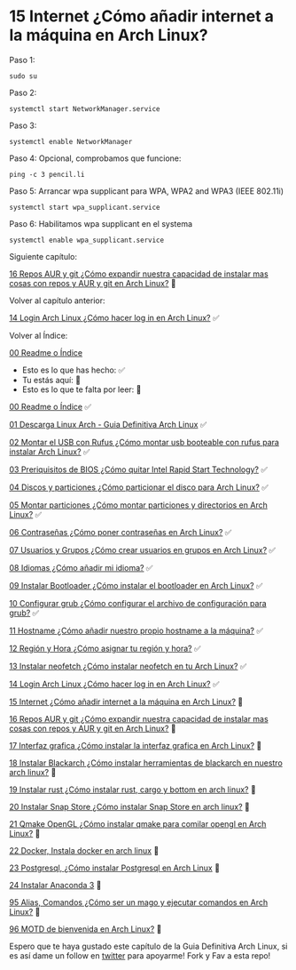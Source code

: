 # 15 Internet ¿Cómo añadir internet a la máquina en Arch Linux?

Paso 1: 

    sudo su
    
Paso 2:

    systemctl start NetworkManager.service

Paso 3:

    systemctl enable NetworkManager

Paso 4: Opcional, comprobamos que funcione:

    ping -c 3 pencil.li

Paso 5: Arrancar wpa supplicant para WPA, WPA2 and WPA3 (IEEE 802.11i)

    systemctl start wpa_supplicant.service

Paso 6: Habilitamos wpa supplicant en el systema

    systemctl enable wpa_supplicant.service

Siguiente capítulo:

[16 Repos AUR y git ¿Cómo expandir nuestra capacidad de instalar mas cosas con repos y AUR y git en Arch Linux?](https://github.com/miguelgargallo/Guia-Definitiva-Arch-Linux/blob/main/16%20Repos%20AUR%20y%20git%20%C2%BFC%C3%B3mo%20expandir%20nuestra%20capacidad%20de%20instalar%20mas%20cosas%20con%20repos%20y%20AUR%20y%20git%20en%20Arch%20Linux%3F.md) 🔵

Volver al capítulo anterior:

[14 Login Arch Linux ¿Cómo hacer log in en Arch Linux?](https://github.com/miguelgargallo/Guia-Definitiva-Arch-Linux/blob/main/14%20Login%20Arch%20Linux%20%C2%BFC%C3%B3mo%20hacer%20log%20in%20en%20Arch%20Linux%3F.md) ✅

Volver al Índice:

[00 Readme o Índice](https://github.com/miguelgargallo/Guia-Definitiva-Arch-Linux)


 - Esto es lo que has hecho: ✅
 - Tu estás aquí: 💙
 - Esto es lo que te falta por leer: 🔵

[00 Readme o Índice](https://github.com/miguelgargallo/Guia-Definitiva-Arch-Linux) ✅

[01 Descarga Linux Arch - Guia Definitiva Arch Linux](https://github.com/miguelgargallo/Guia-Definitiva-Arch-Linux/blob/main/01%20Descarga%20Arch%20Linux%20%C2%BFC%C3%B3mo%20descargar%20Arch%20Linux%3F.md) ✅

[02 Montar el USB con Rufus ¿Cómo montar usb booteable con rufus para instalar Arch Linux?](https://github.com/miguelgargallo/Guia-Definitiva-Arch-Linux/blob/main/02%20Montar%20el%20USB%20con%20Rufus%20%C2%BFC%C3%B3mo%20montar%20usb%20booteable%20con%20rufus%20para%20instalar%20Arch%20Linux%3F.md) ✅

[03 Preriquisitos de BIOS ¿Cómo quitar Intel Rapid Start Technology?](https://github.com/miguelgargallo/Guia-Definitiva-Arch-Linux/blob/main/03%20Preriquisitos%20de%20BIOS%20%C2%BFC%C3%B3mo%20quitar%20Intel%20(r)%20Rapid%20Start%20Technology%3F.md) ✅

[04 Discos y particiones ¿Cómo particionar el disco para Arch Linux?](https://github.com/miguelgargallo/Guia-Definitiva-Arch-Linux/blob/main/04%20Discos%20y%20particiones%20%C2%BFC%C3%B3mo%20particionar%20el%20disco%20para%20Arch%20Linux%3F.md) ✅

[05 Montar particiones ¿Cómo montar particiones y directorios en Arch Linux?](https://github.com/miguelgargallo/Guia-Definitiva-Arch-Linux/blob/main/05%20Montar%20particiones%20%C2%BFC%C3%B3mo%20montar%20particiones%20y%20directorios%20en%20Arch%20Linux%3F.md) ✅

[06 Contraseñas ¿Cómo poner contraseñas en Arch Linux?](https://github.com/miguelgargallo/Guia-Definitiva-Arch-Linux/blob/main/06%20Contrase%C3%B1as%20%C2%BFC%C3%B3mo%20poner%20contrase%C3%B1as%20en%20Arch%20Linux%3F.md) ✅

[07 Usuarios y Grupos ¿Cómo crear usuarios en grupos en Arch Linux?](https://github.com/miguelgargallo/Guia-Definitiva-Arch-Linux/blob/main/07%20Usuarios%20y%20Grupos%20%C2%BFC%C3%B3mo%20crear%20usuarios%20en%20grupos%20en%20Arch%20Linux%3F.md) ✅

[08 Idiomas ¿Cómo añadir mi idioma?](https://github.com/miguelgargallo/Guia-Definitiva-Arch-Linux/blob/main/08%20Idiomas%20%C2%BFC%C3%B3mo%20a%C3%B1adir%20mi%20idioma%3F.md) ✅

[09 Instalar Bootloader ¿Cómo instalar el bootloader en Arch Linux?](https://github.com/miguelgargallo/Guia-Definitiva-Arch-Linux/blob/main/09%20Instalar%20Bootloader%20%C2%BFC%C3%B3mo%20instalar%20el%20bootloader%20en%20Arch%20Linux%3F.md) ✅

[10 Configurar grub ¿Cómo configurar el archivo de configuración para grub?](https://github.com/miguelgargallo/Guia-Definitiva-Arch-Linux/blob/main/10%20Configurar%20grub%20%C2%BFC%C3%B3mo%20configurar%20el%20archivo%20de%20configuraci%C3%B3n%20para%20grub%3F.md) ✅

[11 Hostname ¿Cómo añadir nuestro propio hostname a la máquina?](https://github.com/miguelgargallo/Guia-Definitiva-Arch-Linux/blob/main/11%20Hostname%20%C2%BFC%C3%B3mo%20a%C3%B1adir%20nuestro%20propio%20hostname%20a%20la%20m%C3%A1quina%3F.md) ✅

[12 Región y Hora ¿Cómo asignar tu región y hora?](https://github.com/miguelgargallo/Guia-Definitiva-Arch-Linux/blob/main/12%20Regi%C3%B3n%20y%20Hora%20%C2%BFC%C3%B3mo%20asignar%20tu%20regi%C3%B3n%20y%20hora%3F.md) ✅

[13 Instalar neofetch ¿Cómo instalar neofetch en tu Arch Linux?](https://github.com/miguelgargallo/Guia-Definitiva-Arch-Linux/blob/main/13%20Instalar%20neofetch%20%C2%BFC%C3%B3mo%20instalar%20neofetch%20en%20tu%20Arch%20Linux%3F.md) ✅

[14 Login Arch Linux ¿Cómo hacer log in en Arch Linux?](https://github.com/miguelgargallo/Guia-Definitiva-Arch-Linux/blob/main/14%20Login%20Arch%20Linux%20%C2%BFC%C3%B3mo%20hacer%20log%20in%20en%20Arch%20Linux%3F.md) ✅

[15 Internet ¿Cómo añadir internet a la máquina en Arch Linux?](https://github.com/miguelgargallo/Guia-Definitiva-Arch-Linux/blob/main/15%20Internet%20%C2%BFC%C3%B3mo%20a%C3%B1adir%20internet%20a%20la%20m%C3%A1quina%20en%20Arch%20Linux%3F.md) 💙

[16 Repos AUR y git ¿Cómo expandir nuestra capacidad de instalar mas cosas con repos y AUR y git en Arch Linux?](https://github.com/miguelgargallo/Guia-Definitiva-Arch-Linux/blob/main/16%20Repos%20AUR%20y%20git%20%C2%BFC%C3%B3mo%20expandir%20nuestra%20capacidad%20de%20instalar%20mas%20cosas%20con%20repos%20y%20AUR%20y%20git%20en%20Arch%20Linux%3F.md) 🔵

[17 Interfaz grafica ¿Cómo instalar la interfaz grafica en Arch Linux?](https://github.com/miguelgargallo/Guia-Definitiva-Arch-Linux/blob/main/17%20Interfaz%20grafica%20%C2%BFC%C3%B3mo%20instalar%20la%20interfaz%20grafica%20en%20Arch%20Linux%3F.md) 🔵

[18 Instalar Blackarch ¿Cómo instalar herramientas de blackarch en nuestro arch linux?](https://github.com/miguelgargallo/Guia-Definitiva-Arch-Linux/blob/main/18%20Instalar%20Blackarch%20%C2%BFC%C3%B3mo%20instalar%20herramientas%20de%20blackarch%20en%20nuestro%20arch%20linux%3F.md) 🔵

[19 Instalar rust ¿Cómo instalar rust, cargo y bottom en arch linux?](https://github.com/miguelgargallo/Guia-Definitiva-Arch-Linux/blob/main/19%20Instalar%20rust%20%C2%BFC%C3%B3mo%20instalar%20rust%2C%20cargo%20y%20bottom%20en%20arch%20linux%3F.md) 🔵

[20 Instalar Snap Store ¿Cómo instalar Snap Store en arch linux?](https://github.com/miguelgargallo/Guia-Definitiva-Arch-Linux/blob/main/20%20Instalar%20Snap%20Store%20%C2%BFC%C3%B3mo%20instalar%20Snap%20Store%20en%20arch%20linux%3F.md) 🔵

[21 Qmake OpenGL ¿Cómo instalar qmake para comilar opengl en Arch Linux?](https://github.com/miguelgargallo/Guia-Definitiva-Arch-Linux/blob/main/21%20Qmake%20OpenGL%20%C2%BFC%C3%B3mo%20instalar%20qmake%20para%20comilar%20opengl%20en%20Arch%20Linux%3F.md) 🔵

[22 Docker, Instala docker en arch linux](https://github.com/miguelgargallo/Guia-Definitiva-Arch-Linux/blob/main/22%20Docker%2C%20Instala%20docker%20en%20arch%20linux.md) 🔵

[23 Postgresql, ¿Cómo instalar Postgresql en Arch Linux](https://github.com/miguelgargallo/Guia-Definitiva-Arch-Linux/blob/main/23%20Postgresql%2C%20%C2%BFC%C3%B3mo%20instalar%20Postgresql%20en%20Arch%20Linux%3F.md) 🔵

[24 Instalar Anaconda 3](https://github.com/miguelgargallo/Guia-Definitiva-Arch-Linux/blob/main/24%20Anaconda%203%2C%20%C2%BFC%C3%B3mo%20instalar%20Anaconda%203%20en%20Arch%20Linux%3F.md) 🔵

[95 Alias, Comandos ¿Cómo ser un mago y ejecutar comandos en Arch Linux?](https://github.com/miguelgargallo/Guia-Definitiva-Arch-Linux/blob/main/95%20Alias%2C%20Comandos%20%C2%BFC%C3%B3mo%20ser%20un%20mago%20y%20ejecutar%20comandos%20en%20Arch%20Linux%3F.md) 🔵

[96 MOTD de bienvenida en Arch Linux?](https://github.com/miguelgargallo/Guia-Definitiva-Arch-Linux/blob/main/96%20MOTD%20de%20bienvenida%20en%20Arch%20Linux%3F.md) 🔵

Espero que te haya gustado este capítulo de la Guia Definitiva Arch Linux, si es así dame un follow en [twitter](https://twitter.com/miguelgargallo) para apoyarme! Fork y Fav a esta repo!
